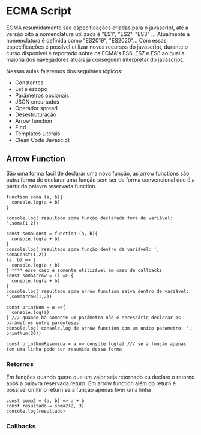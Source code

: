 # ECMA Script

ECMA resumidamente são especificações criadas para o javascript, até a versão oito a nomenclatura utilizada é "ES1", "ES2", "ES3" ...
Atualmente a nomenclatura é definida como "ES2019", "ES2020"...
Com essas especificações é possível utilizar novos recursos do javascript, durante o curso disponível é reportado sobre os ECMA's ES6, ES7 e ES8 ao qual a maioria dos navegadores atuais já conseguem interpretar do javascript.

Nessas aulas falaremos dos seguintes tópicos:

- Constantes
- Let e escopo
- Parâmetros opcionais
- JSON encurtados
- Operador spread
- Desestruturação
- Arrow function
- Find
- Templates Literais
- Clean Code Javascipt

## Arrow Function

São uma forma facil de declarar uma nova função, as arrow functions são outra forma de declarar uma função sem ser da forma convencional que é a partir da palavra reservada function.

```
function soma (a, b){
  console.log(a + b)
}

console.log('resultado soma função declarada fora de variável: ',soma(1,2))

const somaConst = function (a, b){
  console.log(a + b)
}
console.log('resultado soma função dentro da variável: ', somaConst(1,2))
(a, b) => {
  console.log(a + b)
} **** esse caso é somente utilizável em caso de callbacks
const somaArrow = () => {
  console.log(a + b)
}
console.log('resultado soma arrow function salva dentro de variável: ',somaArrow(1,2))

const printNum = a =>{
  console.log(a)
} /// quando há somente um parâmetro não é necessário declarar os parâmetros entre parenteses.
console.log('console.log de arrow function com um unico parametro: ', printNum(20))

const printNumResumida = a => console.log(a) /// se a função apenas tem uma linha pode ser resumida dessa forma
```

### Retornos

Em funções quando quero que um valor seja retornado eu declaro o retorno após a palavra reservada return. Em arrow function além do return é possivel omitir o return se a função apenas tiver uma linha

```
const soma2 = (a, b) => a + b
const resultado = soma2(2, 3)
console.log(resultado)
```

### Callbacks
